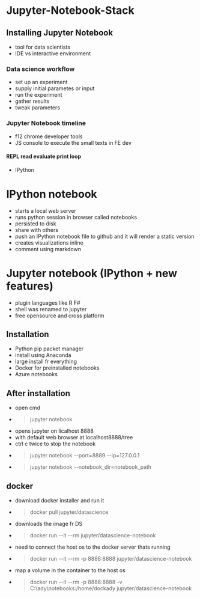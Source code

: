 # Jupyter-Notebook-Stack

## Installing Jupyter Notebook 
- tool for data scientists
- IDE vs interactive environment 
### Data science workflow
- set up an experiment
- supply initial parametes or input
- run the experiment
- gather results
- tweak parameters
### Jupyter Notebook timeline
- f12 chrome developer tools
- JS console to execute the small texts in FE dev
#### REPL read evaluate print loop
- IPython 
# IPython notebook 
- starts a local web server
- runs python session in browser called notebooks
- persisted to disk 
- share with others 
- push an IPython notebook file to github and it will render a static version 
- creates visualizations inline
- comment using markdown

# Jupyter notebook (IPython + new features)
- plugin languages like R F# 
- shell was renamed to jupyter
- free opensource and cross platform

## Installation
- Python pip packet manager
- install using Anaconda 
- large install fr everything 
- Docker for preinstalled notebooks
- Azure notebooks 

## After installation 
- open cmd
- >jupyter notebook
- opens jupyter on licalhost 8888
- with default web browser at localhost8888/tree
- ctrl c twice to stop the notebook
- >jupyter notebook --port=8889 --ip=127.0.0.1 
- >jupyter notebook --notebook_dir=notebook_path 

## docker
- download docker installer and run it
- >docker pull jupyter/datascience
- downloads the image fr DS
- >docker run --it --rm jupyter/datascience-notebook
- need to connect the host os to the docker server thats running 
- >docker run --it --rm -p 8888:8888 jupyter/datascience-notebook
- map a volume in the container to the host os
- >docker run --it --rm -p 8888:8888 -v C:\ady\notebooks:/home/dockady jupyter/datascience-notebook




